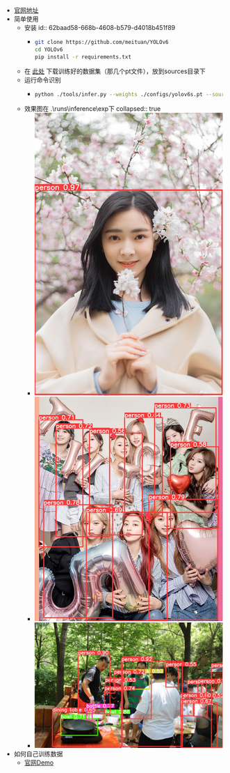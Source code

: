 - [官网地址](https://github.com/meituan/YOLOv6)
- 简单使用
	- 安装
	  id:: 62baad58-668b-4608-b579-d4018b451f89
		- ```sh
		  git clone https://github.com/meituan/YOLOv6
		  cd YOLOv6
		  pip install -r requirements.txt
		  ```
	- 在 [此处](https://github.com/meituan/YOLOv6/releases/tag/0.1.0) 下载训练好的数据集（那几个pt文件），放到sources目录下
	- 运行命令识别
		- ```sh
		  python ./tools/infer.py --weights ./configs/yolov6s.pt --source ./source/001.jpg
		  ```
	- 效果图在 .\runs\inference\exp下
	  collapsed:: true
		- ![img.jpg](../assets/img_1656401729129_0.jpg)
		- ![002.jpg](../assets/002_1656401714172_0.jpg)
		- ![001.jpg](../assets/001_1656401761623_0.jpg)
- 如何自己训练数据
	- [官网Demo](https://github.com/meituan/YOLOv6/blob/main/docs/Train_custom_data.md)